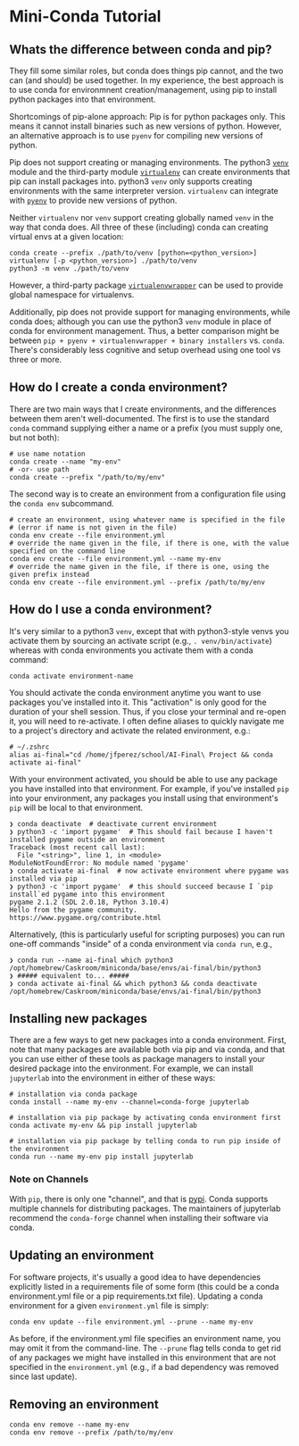 # Mini-Conda Tutorial

## Whats the difference between conda and pip?

They fill some similar roles, but conda does things pip cannot, and the two can (and should) be used together. In my experience, the best approach is to use conda for environmnent creation/management, using pip to install python packages into that environment.

Shortcomings of pip-alone approach:
Pip is for python packages only. This means it cannot install binaries such as new versions of python. However, an alternative approach is to use `pyenv` for compiling new versions of python.

Pip does not support creating or managing environments. The python3 [`venv`](https://docs.python.org/3/library/venv.html) module and the third-party module [`virtualenv`](https://virtualenv.pypa.io/en/latest/) can create environments that pip can install packages into. python3 `venv` only supports creating environments with the same interpreter version. `virtualenv` can integrate with [`pyenv`](https://github.com/pyenv/pyenv) to provide new versions of python.

Neither `virtualenv` nor `venv` support creating globally named `venv` in the way that conda does. All three of these (including) conda can creating virtual envs at a given location:
```console
conda create --prefix ./path/to/venv [python=<python_version>]
virtualenv [-p <python_version>] ./path/to/venv
python3 -m venv ./path/to/venv
```
However, a third-party package [`virtualenvwrapper`]( https://virtualenvwrapper.readthedocs.io/en/latest/) can be used to provide global namespace for virtualenvs.

Additionally, pip does not provide support for managing environments, while conda does; although you can use the python3 `venv` module in place of conda for environment management. Thus, a better comparison might be between `pip + pyenv + virtualenvwrapper + binary installers` vs. `conda`. There's considerably less cognitive and setup overhead using one tool vs three or more.

## How do I create a conda environment?
There are two main ways that I create environments, and the differences between them aren't well-documented. The first is to use the standard `conda` command supplying either a name or a prefix (you must supply one, but not both):
```console
# use name notation
conda create --name "my-env"
# -or- use path
conda create --prefix "/path/to/my/env"
```

The second way is to create an environment from a configuration file using the `conda env` subcommand.
```console
# create an environment, using whatever name is specified in the file
# (error if name is not given in the file)
conda env create --file environment.yml
# override the name given in the file, if there is one, with the value specified on the command line
conda env create --file environment.yml --name my-env
# override the name given in the file, if there is one, using the given prefix instead
conda env create --file environment.yml --prefix /path/to/my/env
```

## How do I use a conda environment?
It's very similar to a python3 `venv`, except that with python3-style venvs you activate them by sourcing an activate script (e.g., `. venv/bin/activate`) whereas with conda environments you activate them with a conda command:
```console
conda activate environment-name
```

You should activate the conda environment anytime you want to use packages you've installed into it. This "activation" is only good for the duration of your shell session. Thus, if you close your terminal and re-open it, you will need to re-activate. I often define aliases to quickly navigate me to a project's directory and activate the related environment, e.g.:
```console
# ~/.zshrc
alias ai-final="cd /home/jfperez/school/AI-Final\ Project && conda activate ai-final"
```

With your environment activated, you should be able to use any package you have installed into that environment. For example, if you've installed `pip` into your environment, any packages you install using that environment's `pip` will be local to that environment.

```console
❯ conda deactivate  # deactivate current environment
❯ python3 -c 'import pygame'  # This should fail because I haven't installed pygame outside an environment
Traceback (most recent call last):
  File "<string>", line 1, in <module>
ModuleNotFoundError: No module named 'pygame'
❯ conda activate ai-final  # now activate environment where pygame was installed via pip
❯ python3 -c 'import pygame'  # this should succeed because I `pip install`ed pygame into this environment
pygame 2.1.2 (SDL 2.0.18, Python 3.10.4)
Hello from the pygame community. https://www.pygame.org/contribute.html
```

Alternatively, (this is particularly useful for scripting purposes) you can run one-off commands "inside" of a conda environment via `conda run`, e.g.,
```console
❯ conda run --name ai-final which python3
/opt/homebrew/Caskroom/miniconda/base/envs/ai-final/bin/python3
❯ ##### equivalent to... #####
❯ conda activate ai-final && which python3 && conda deactivate
/opt/homebrew/Caskroom/miniconda/base/envs/ai-final/bin/python3
```

## Installing new packages
There are a few ways to get new packages into a conda environment. First, note that many packages are available both via pip and via conda, and that you can use either of these tools as package managers to install your desired package into the environment. For example, we can install `jupyterlab` into the environment in either of these ways:
```
# installation via conda package
conda install --name my-env --channel=conda-forge jupyterlab

# installation via pip package by activating conda environment first
conda activate my-env && pip install jupyterlab

# installation via pip package by telling conda to run pip inside of the environment
conda run --name my-env pip install jupyterlab
```

### Note on Channels
With `pip`, there is only one "channel", and that is [pypi](https://pypi.org/). Conda supports multiple channels for distributing packages. The maintainers of jupyterlab recommend the `conda-forge` channel when installing their software via conda.


## Updating an environment
For software projects, it's usually a good idea to have dependencies explicitly listed in a requirements file of some form (this could be a conda environment.yml file or a pip requirements.txt file). Updating a conda environment for a given `environment.yml` file is simply:
```
conda env update --file environment.yml --prune --name my-env
```
As before, if the environment.yml file specifies an environment name, you may omit it from the command-line. The `--prune` flag tells conda to get rid of any packages we might have installed in this environment that are not specified in the `environment.yml` (e.g., if a bad dependency was removed since last update).

## Removing an environment
```
conda env remove --name my-env
conda env remove --prefix /path/to/my/env
```
